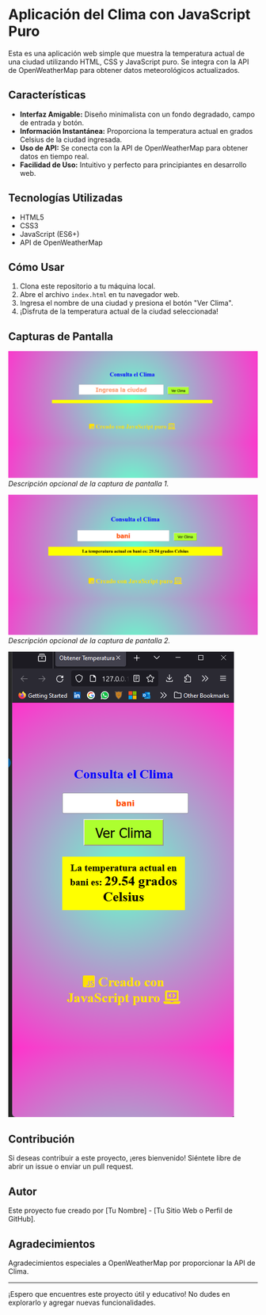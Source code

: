 # Aplicación del Clima con JavaScript Puro

Esta es una aplicación web simple que muestra la temperatura actual de una ciudad utilizando HTML, CSS y JavaScript puro. Se integra con la API de OpenWeatherMap para obtener datos meteorológicos actualizados.

## Características

- **Interfaz Amigable:** Diseño minimalista con un fondo degradado, campo de entrada y botón.
- **Información Instantánea:** Proporciona la temperatura actual en grados Celsius de la ciudad ingresada.
- **Uso de API:** Se conecta con la API de OpenWeatherMap para obtener datos en tiempo real.
- **Facilidad de Uso:** Intuitivo y perfecto para principiantes en desarrollo web.

## Tecnologías Utilizadas

- HTML5
- CSS3
- JavaScript (ES6+)
- API de OpenWeatherMap

## Cómo Usar

1. Clona este repositorio a tu máquina local.
2. Abre el archivo `index.html` en tu navegador web.
3. Ingresa el nombre de una ciudad y presiona el botón "Ver Clima".
4. ¡Disfruta de la temperatura actual de la ciudad seleccionada!

## Capturas de Pantalla

![Captura de Pantalla 1](Screenshot_32.png)
_Descripción opcional de la captura de pantalla 1._

![Captura de Pantalla 2](Screenshot_33.png)
_Descripción opcional de la captura de pantalla 2._

![Captura de Pantalla 3](Screenshot_34.png)

## Contribución

Si deseas contribuir a este proyecto, ¡eres bienvenido! Siéntete libre de abrir un issue o enviar un pull request.

## Autor

Este proyecto fue creado por [Tu Nombre] - [Tu Sitio Web o Perfil de GitHub].

## Agradecimientos

Agradecimientos especiales a OpenWeatherMap por proporcionar la API de Clima.

---

¡Espero que encuentres este proyecto útil y educativo! No dudes en explorarlo y agregar nuevas funcionalidades.
